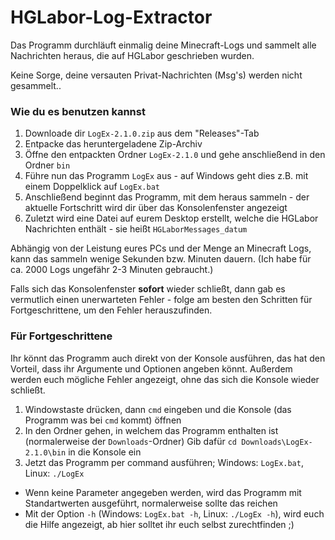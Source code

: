# HGLabor-Log-Extractor

Das Programm durchläuft einmalig deine Minecraft-Logs und sammelt alle Nachrichten heraus, die auf HGLabor geschrieben wurden.

Keine Sorge, deine versauten Privat-Nachrichten (Msg's) werden nicht gesammelt..

### Wie du es benutzen kannst

1. Downloade dir `LogEx-2.1.0.zip` aus dem "Releases"-Tab
2. Entpacke das heruntergeladene Zip-Archiv
3. Öffne den entpackten Ordner `LogEx-2.1.0` und gehe anschließend in den Ordner `bin`
4. Führe nun das Programm `LogEx` aus - auf Windows geht dies z.B. mit einem Doppelklick auf `LogEx.bat`
5. Anschließend beginnt das Programm, mit dem heraus sammeln - der aktuelle Fortschritt wird dir über das Konsolenfenster angezeigt
6. Zuletzt wird eine Datei auf eurem Desktop erstellt, welche die HGLabor Nachrichten enthält - sie heißt `HGLaborMessages_datum`

Abhängig von der Leistung eures PCs und der Menge an Minecraft Logs, kann das sammeln wenige Sekunden bzw. Minuten dauern.
(Ich habe für ca. 2000 Logs ungefähr 2-3 Minuten gebraucht.)

Falls sich das Konsolenfenster **sofort** wieder schließt, dann gab es vermutlich einen unerwarteten Fehler - folge am besten den Schritten für Fortgeschrittene, um den Fehler herauszufinden.

### Für Fortgeschrittene

Ihr könnt das Programm auch direkt von der Konsole ausführen, das hat den Vorteil, dass ihr Argumente und Optionen angeben könnt.
Außerdem werden euch mögliche Fehler angezeigt, ohne das sich die Konsole wieder schließt.

1. Windowstaste drücken, dann `cmd` eingeben und die Konsole (das Programm was bei `cmd` kommt) öffnen
2. In den Ordner gehen, in welchem das Programm enthalten ist (normalerweise der `Downloads`-Ordner)
Gib dafür `cd Downloads\LogEx-2.1.0\bin` in die Konsole ein
3. Jetzt das Programm per command ausführen; Windows: `LogEx.bat`, Linux: `./LogEx`
- Wenn keine Parameter angegeben werden, wird das Programm mit Standartwerten ausgeführt, normalerweise sollte das reichen
- Mit der Option `-h` (Windows: `LogEx.bat -h`, Linux: `./LogEx -h`), wird euch die Hilfe angezeigt, ab hier solltet ihr euch selbst zurechtfinden ;)